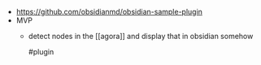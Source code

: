 - https://github.com/obsidianmd/obsidian-sample-plugin
- MVP
	- detect nodes in the [[agora]] and display that in obsidian somehow
	  
	  #plugin